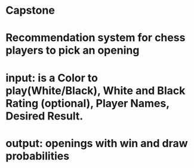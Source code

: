 # Capstone

# Recommendation system for chess players to pick an opening

# input: is a Color to play(White/Black), White and Black Rating (optional), Player Names, Desired Result.

# output: openings with win and draw probabilities
